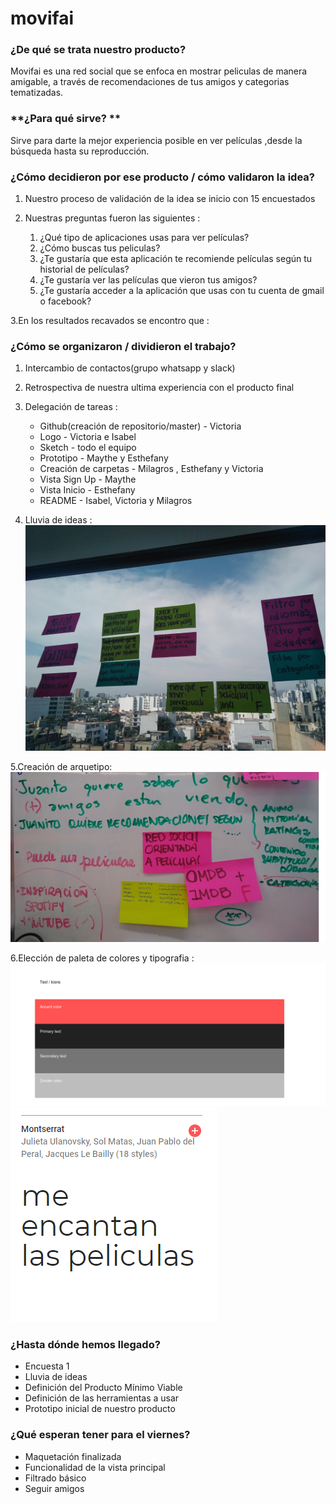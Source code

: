 # movifai

### **¿De qué se trata nuestro producto?**

Movifai es una red social que se enfoca en mostrar peliculas de manera amigable, a través de recomendaciones de tus amigos y categorias tematizadas.

### **¿Para qué sirve? **

Sirve para darte la mejor experiencia posible en ver películas ,desde la búsqueda hasta su reproducción.

### **¿Cómo decidieron por ese producto / cómo validaron la idea?**

  1. Nuestro proceso de validación de la idea se inicio con 15 encuestados

  2. Nuestras preguntas fueron las siguientes :


        1. ¿Qué tipo de aplicaciones usas para ver películas?
        2. ¿Cómo buscas tus peliculas?
        3. ¿Te gustaría que esta aplicación te recomiende películas según tu historial de películas?
        4. ¿Te gustaría ver las películas que vieron tus amigos?
        5. ¿Te gustaría acceder a la aplicación que usas con tu cuenta de gmail o facebook?


   3.En los resultados recavados se encontro que :

### **¿Cómo se organizaron / dividieron el trabajo?**
1. Intercambio de contactos(grupo whatsapp y slack)
2. Retrospectiva de nuestra ultima experiencia con el producto final
3. Delegación de tareas :
    - Github(creación de repositorio/master) - Victoria 
    - Logo - Victoria e Isabel
    - Sketch - todo el equipo
    - Prototipo - Maythe y Esthefany
    - Creación de carpetas - Milagros , Esthefany y Victoria
    - Vista Sign Up - Maythe
    - Vista Inicio - Esthefany
    - README - Isabel, Victoria y Milagros
    
4. Lluvia de ideas :
	![brainstormin](assets/img/lluvia-ideas.jpg)

5.Creación de arquetipo:
	![arquetipo](assets/img/arquetipo.jpg)

6.Elección de paleta de colores y tipografia :
![palete](assets/img/palete.png)
![tipografía](assets/img/tipografia.png)

### **¿Hasta dónde hemos llegado?**

- Encuesta 1
- Lluvia de ideas
- Definición del Producto Mínimo Viable
- Definición de las herramientas a usar
- Prototipo inicial de nuestro producto

### **¿Qué esperan tener para el viernes?**

- Maquetación finalizada
- Funcionalidad de la vista principal
- Filtrado básico
- Seguir amigos



